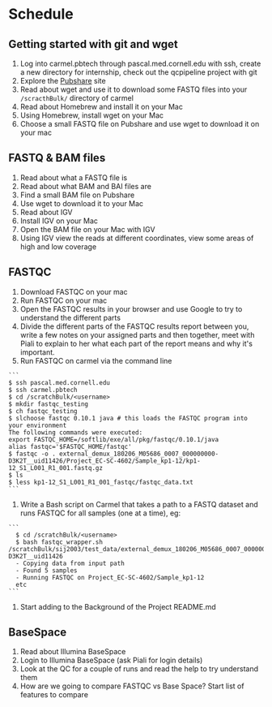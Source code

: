# Schedule
## Getting started with git and wget
  1. Log into carmel.pbtech through pascal.med.cornell.edu with ssh, create a new directory for internship, check out the qcpipeline project with git
  1. Explore the [Pubshare](http://abc.med.cornell.edu/pubshare) site
  1. Read about wget and use it to download some FASTQ files into your `/scracthBulk/` directory of carmel
  1. Read about Homebrew and install it on your Mac
  1. Using Homebrew, install wget on your Mac
  1. Choose a small FASTQ file on Pubshare and use wget to download it on your mac
## FASTQ & BAM files
  1. Read about what a FASTQ file is
  1. Read about what BAM and BAI files are
  1. Find a small BAM file on Pubshare
  1. Use wget to download it to your Mac
  1. Read about IGV
  1. Install IGV on your Mac
  1. Open the BAM file on your Mac with IGV
  1. Using IGV view the reads at different coordinates, view some areas of high and low coverage
## FASTQC  
  1. Download FASTQC on your mac
  1. Run FASTQC on your mac
  1. Open the FASTQC results in your browser and use Google to try to understand the different parts
  1. Divide the different parts of the FASTQC results report between you, write a few notes on your assigned parts and then together, meet with Piali to explain to her what each part of the report means and why it's important.
  1. Run FASTQC on carmel via the command line
    
    ```
    $ ssh pascal.med.cornell.edu
    $ ssh carmel.pbtech
    $ cd /scratchBulk/<username>
    $ mkdir fastqc_testing
    $ ch fastqc_testing
    $ slchoose fastqc 0.10.1 java # this loads the FASTQC program into your environment
    The following commands were executed:
    export FASTQC_HOME=/softlib/exe/all/pkg/fastqc/0.10.1/java
    alias fastqc='$FASTQC_HOME/fastqc'
    $ fastqc -o . external_demux_180206_M05686_0007_000000000-D3K2T__uid11426/Project_EC-SC-4602/Sample_kp1-12/kp1-12_S1_L001_R1_001.fastq.gz
    $ ls
    $ less kp1-12_S1_L001_R1_001_fastqc/fastqc_data.txt
    ```
  1. Write a Bash script on Carmel that takes a path to a FASTQ dataset and runs FASTQC for all samples (one at a time), eg:
    
    ```
      $ cd /scratchBulk/<username>
      $ bash fastqc_wrapper.sh /scratchBulk/sij2003/test_data/external_demux_180206_M05686_0007_000000000-D3K2T__uid11426
      - Copying data from input path
      - Found 5 samples
      - Running FASTQC on Project_EC-SC-4602/Sample_kp1-12
      etc
    ```
  1. Start adding to the Background of the Project README.md
## BaseSpace
  1. Read about Illumina BaseSpace
  1. Login to Illumina BaseSpace (ask Piali for login details)
  1. Look at the QC for a couple of runs and read the help to try understand them
  1. How are we going to compare FASTQC vs Base Space? Start list of features to compare
  
